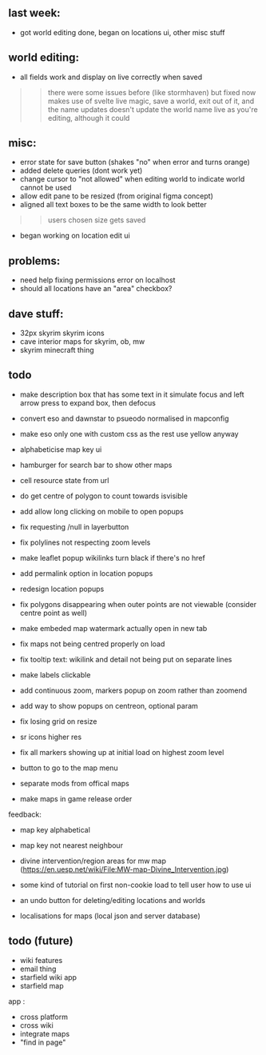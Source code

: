 ## last week:

- got world editing done, began on locations ui, other misc stuff

## world editing:
- all fields work and display on live correctly when saved
>> there were some issues before (like stormhaven) but fixed now
>> makes use of svelte live magic, save a world, exit out of it, and the name updates
>> doesn't update the world name live as you're editing, although it could

## misc:
- error state for save button (shakes "no" when error and turns orange)
- added delete queries (dont work yet)
- change cursor to "not allowed" when editing world to indicate world cannot be used
- allow edit pane to be resized (from original figma concept)
- aligned all text boxes to be the same width to look better
>> users chosen size gets saved
- began working on location edit ui

## problems:
- need help fixing permissions error on localhost
- should all locations have an "area" checkbox?






## dave stuff:

- 32px skyrim skyrim icons
- cave interior maps for skyrim, ob, mw
- skyrim minecraft thing


## todo


- make description box that has some text in it simulate focus and left arrow press to expand box, then defocus
- convert eso and dawnstar to psueodo normalised in mapconfig
- make eso only one with custom css as the rest use yellow anyway

- alphabeticise map key ui
- hamburger for search bar to show other maps
- cell resource state from url
- do get centre of polygon to count towards isvisible
- add allow long clicking on mobile to open popups
- fix requesting /null in layerbutton
- fix polylines not respecting zoom levels
- make leaflet popup wikilinks turn black if there's no href
- add permalink option in location popups
- redesign location popups
- fix polygons disappearing when outer points are not viewable (consider centre point as well)
- make embeded map watermark actually open in new tab
- fix maps not being centred properly on load
- fix tooltip text: wikilink and detail not being put on separate lines
- make labels clickable
- add continuous zoom, markers popup on zoom rather than zoomend
- add way to show popups on centreon, optional param
- fix losing grid on resize
- sr icons higher res
- fix all markers showing up at initial load on highest zoom level
- button to go to the map menu
- separate mods from offical maps
- make maps in game release order

feedback:
- map key alphabetical
- map key not nearest neighbour
- divine intervention/region areas for mw map (https://en.uesp.net/wiki/File:MW-map-Divine_Intervention.jpg)
- some kind of tutorial on first non-cookie load to tell user how to use ui
- an undo button for deleting/editing locations and worlds


- localisations for maps (local json and server database)

## todo (future)
- wiki features
- email thing
- starfield wiki app
- starfield map

app :
- cross platform
- cross wiki
- integrate maps
- "find in page"